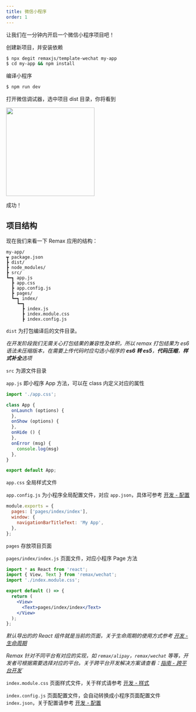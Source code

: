 ```yaml
---
title: 微信小程序
order: 1
---
```


让我们在一分钟内开启一个微信小程序项目吧！

创建新项目，并安装依赖

```bash
$ npx degit remaxjs/template-wechat my-app
$ cd my-app && npm install
```

编译小程序

```bash
$ npm run dev
```

打开微信调试器，选中项目 dist 目录，你将看到

<img src="https://gw.alipayobjects.com/mdn/rms_b5fcc5/afts/img/A*uyGOSLod26MAAAAAAAAAAABkARQnAQ" width="240" />

成功！

## 项目结构

现在我们来看一下 Remax 应用的结构：

```
my-app/
┳ package.json
┣ dist/
┣ node_modules/
┣ src/
┗━┓ app.js
  ┣ app.css
  ┣ app.config.js
  ┣ pages/
  ┗━┓ index/
    ┗━┓
      ┣ index.js
      ┣ index.module.css
      ┣ index.config.js
```

`dist` 为打包编译后的文件目录。

_在开发阶段我们无需关心打包结果的兼容性及体积，所以 remax 打包结果为 es6 语法未压缩版本，在需要上传代码时应勾选小程序的 **es6 转 es5**，**代码压缩**，**样式补全**选项_

`src` 为源文件目录

`app.js` 即小程序 App 方法，可以在 class 内定义对应的属性

```js
import './app.css';

class App {
  onLaunch (options) {
  },
  onShow (options) {
  },
  onHide () {
  },
  onError (msg) {
    console.log(msg)
  },
}

export default App;
```

`app.css` 全局样式文件

`app.config.js` 为小程序全局配置文件，对应 `app.json`，具体可参考 [开发 - 配置](/开发/配置)

```js
module.exports = {
  pages: ['pages/index/index'],
  window: {
    navigationBarTitleText: 'My App',
  },
};
```

`pages` 存放项目页面

`pages/index/index.js` 页面文件，对应小程序 Page 方法

```jsx
import * as React from 'react';
import { View, Text } from 'remax/wechat';
import './index.module.css';

export default () => {
  return (
    <View>
      <Text>pages/index/index</Text>
    </View>
  );
};
```

_默认导出的的 React 组件就是当前的页面，关于生命周期的使用方式参考 [开发 - 生命周期](/开发/生命周期)_

_Remax 针对不同平台有对应的实现，如 `remax/alipay`，`remax/wechat` 等等，开发者可根据需要选择对应的平台。关于跨平台开发解决方案请查看：[指南 - 跨平台开发](/指南/跨平台开发)`_

`index.module.css` 页面样式文件，关于样式请参考 [开发 - 样式](/开发/样式)

`index.config.js` 页面配置文件，会自动转换成小程序页面配置文件 `index.json`，关于配置请参考 [开发 - 配置](./开发/配置)
